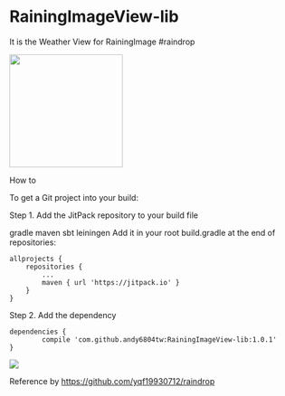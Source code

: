 # RainingImageView-lib
It is the Weather View for RainingImage #raindrop

<img src="Screenshot/demo.gif" width="200">

How to

To get a Git project into your build:

Step 1. Add the JitPack repository to your build file

gradle
maven
sbt
leiningen
Add it in your root build.gradle at the end of repositories:

	allprojects {
		repositories {
			...
			maven { url 'https://jitpack.io' }
		}
	}
Step 2. Add the dependency

	dependencies {
	        compile 'com.github.andy6804tw:RainingImageView-lib:1.0.1'
	}
[![](https://jitpack.io/v/andy6804tw/RainingImageView-lib.svg)](https://jitpack.io/#andy6804tw/RainingImageView-lib)

Reference by https://github.com/yqf19930712/raindrop
